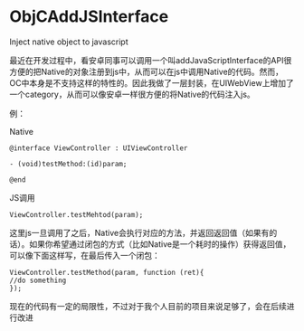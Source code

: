 # ObjCAddJSInterface
Inject native object to javascript

最近在开发过程中，看安卓同事可以调用一个叫addJavaScriptInterface的API很方便的把Native的对象注册到js中，从而可以在js中调用Native的代码。然而，OC中本身是不支持这样的特性的。因此我做了一层封装，在UIWebView上增加了一个category，从而可以像安卓一样很方便的将Native的代码注入js。

例：


Native


	@interface ViewController : UIViewController

	- (void)testMethod:(id)param;

	@end

JS调用


	ViewController.testMehtod(param);
	
这里js一旦调用了之后，Native会执行对应的方法，并返回返回值（如果有的话）。如果你希望通过闭包的方式（比如Native是一个耗时的操作）获得返回值，可以像下面这样写，在最后传入一个闭包：

	ViewController.testMethod(param, function (ret){ 
	//do something 
	});
	
现在的代码有一定的局限性，不过对于我个人目前的项目来说足够了，会在后续进行改进
	